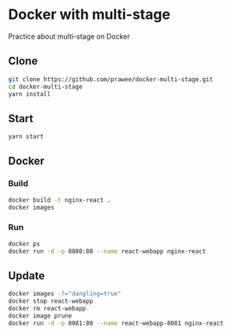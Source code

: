 # Docker with multi-stage

Practice about multi-stage on Docker

## Clone

```bash
git clone https://github.com/prawee/docker-multi-stage.git
cd docker-multi-stage
yarn install
```

## Start

```bash
yarn start
```

## Docker

### Build

```bash
docker build -t nginx-react .
docker images
```

### Run

```bash
docker ps
docker run -d -p 8080:80 --name react-webapp nginx-react
```

## Update

```bash
docker images -f="dangling=true"
docker stop react-webapp
docker rm react-webapp
docker image prune
docker run -d -p 8081:80 --name react-webapp-8081 nginx-react
```